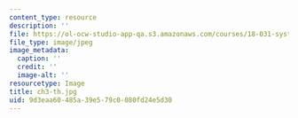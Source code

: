 ```yaml
---
content_type: resource
description: ''
file: https://ol-ocw-studio-app-qa.s3.amazonaws.com/courses/18-031-system-functions-and-the-laplace-transform-spring-2019/9d3eaa60485a39e579c0080fd24e5d30_ch3-th.jpg
file_type: image/jpeg
image_metadata:
  caption: ''
  credit: ''
  image-alt: ''
resourcetype: Image
title: ch3-th.jpg
uid: 9d3eaa60-485a-39e5-79c0-080fd24e5d30
---
```

